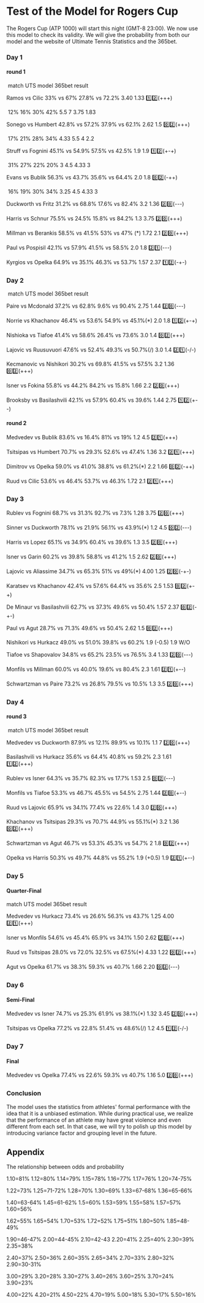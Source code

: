 # Test of the Model for Rogers Cup

The Rogers Cup (ATP 1000) will start this night (GMT-8 23:00). We now use this model to check its validity. We will give the probability from both our model and the website of Ultimate Tennis Statistics and the 365bet.

### Day 1

#### round 1

​     match                   	 UTS                   model                        365bet                      result

Ramos vs Cilic      	33%  vs  67%      27.8% vs 72.2%           3.40         1.33              :one::two:(+++)

​																12% 16% 30% 42%      5.5   7   3.75   1.83

Sonego vs Humbert   42.8% vs 57.2%    37.9% vs 62.1%          2.62          1.5  		      :zero::two:(+++)

​																17% 21% 28% 34%		4.33  5.5  4  2.2 

Struff vs Fognini       45.1% vs 54.9%     57.5% vs 42.5%         1.9            1.9               :one::two:(+-+)

​																 31% 27% 22% 20%  	 3   4.5  4.33   3

Evans vs Bublik        56.3% vs 43.7%     35.6% vs 64.4%         2.0            1.8               :zero::two:(-++)

​																 16% 19% 30% 34%       3.25 4.5 4.33 3 

Duckworth vs Fritz    31.2% vs 68.8%     17.6% vs 82.4%         3.2            1.36             :two::zero:(---)

Harris vs Schnur        75.5% vs 24.5%    15.8% vs 84.2%			1.3            3.75 	    	:two::zero:(+++)

Millman vs Berankis   58.5% vs 41.5%      53% vs 47% (*)       1.72           2.1   		    :two::zero:(+++)

Paul vs Pospisil          42.1% vs 57.9%     41.5% vs 58.5%         2.0            1.8			   :two::one:(---)

Kyrgios vs Opelka      64.9% vs 35.1%     46.3% vs 53.7%        1.57          2.37             :one::two:(-+-)

### Day 2

​     match                   	 UTS                   model                        365bet                      result

Paire vs Mcdonald       37.2% vs 62.8%    9.6% vs 90.4%          2.75         1.44				:two::zero:(---)

Norrie vs Khachanov    46.4% vs 53.6%   54.9% vs 45.1%(*)     2.0           1.8				 :one::two:(+-+)​

Nishioka vs Tiafoe       41.4% vs 58.6%	26.4% vs 73.6% 		 3.0           1.4			     :zero::two:(+++)

Lajovic vs Ruusuvuori  47.6% vs 52.4%    49.3% vs 50.7%(/)     3.0           1.4				  :two::one:(-/-)

Kecmanovic vs Nishikori 30.2% vs 69.8%  41.5% vs 57.5%        3.2           1.36		   	:zero::two:(+++)

Isner vs Fokina             55.8% vs 44.2%    84.2% vs 15.8%        1.66         2.2			    :two::zero:(+++)

Brooksby vs Basilashvili 42.1% vs 57.9%   60.4% vs 39.6%        1.44         2.75             :one::two:(+--)

#### round 2

Medvedev vs Bublik      83.6% vs 16.4%      81% vs 19%          1.2           4.5              :two::one:(+++)   

Tsitsipas vs Humbert      70.7% vs 29.3%     52.6% vs 47.4%      1.36         3.2				 :two::one:(+++)

Dimitrov vs Opelka        59.0% vs 41.0%     38.8% vs 61.2%(*)  2.2          1.66             :zero::two:(-++)

Ruud vs Cilic                53.6% vs 46.4%     53.7% vs 46.3%      1.72         2.1              :two::one:(+++)

### Day 3

Rublev vs Fognini         68.7% vs 31.3%     92.7% vs 7.3% 		1.28         3.75             :two::zero:(+++)

Sinner vs Duckworth      78.1% vs 21.9%    56.1% vs 43.9%(*)   1.2           4.5              :zero::two:(---)

Harris vs Lopez             65.1% vs 34.9%    60.4% vs 39.6%       1.3           3.5              :two::zero:(+++)

Isner vs Garin               60.2% vs 39.8%     58.8% vs 41.2%      1.5           2.62             :two::zero:(+++)

Lajovic vs Aliassime      34.7% vs 65.3%     51% vs 49%(*)       4.00         1.25              :two::zero:(-+-)

Karatsev vs Khachanov  42.4% vs 57.6%      64.4% vs 35.6%      2.5          1.53              :zero::two:(+-+)

De Minaur vs Basilashvili 62.7% vs 37.3%    49.6% vs 50.4%     1.57        2.37              ​ :zero::two:(-+-)

Paul vs Agut					28.7% vs 71.3%      49.6% vs 50.4%      2.62         1.5               :zero::two:(+++)

Nishikori vs Hurkacz     49.0% vs 51.0%       39.8% vs 60.2%      1.9  (-0.5)  1.9               W/O

Tiafoe vs Shapovalov     34.8% vs 65.2%       23.5% vs 76.5%      3.4          1.33             :two::zero:(---)​

Monfils vs Millman       60.0% vs 40.0%       19.6% vs 80.4%      2.3          1.61             :two::one:(+--)

Schwartzman vs Paire    73.2% vs 26.8%       79.5% vs 10.5%      1.3           3.5              :two::zero:(+++)

### Day 4

#### round 3

​     match                   	          UTS                     model                 365bet                      result

Medvedev vs Duckworth     87.9% vs 12.1%      89.9% vs 10.1%      1.1       7					:two::zero:(+++)

Basilashvili vs Hurkacz       35.6% vs 64.4%      40.8% vs 59.2%      2.3      1.61             ​ :one::two:(+++)

Rublev vs Isner                  64.3% vs 35.7%      82.3% vs 17.7%     1.53     2.5				  :zero::two:(---)​

Monfils vs Tiafoe               53.3% vs 46.7%      45.5% vs 54.5%     2.75     1.44              :two::zero:(+--)

Ruud vs Lajovic                 65.9% vs 34.1%      77.4% vs 22.6%     1.4       3.0               :two::zero:(+++)

Khachanov vs Tsitsipas        29.3% vs 70.7%      44.9% vs 55.1%(*) 3.2      1.36              :zero::two:(+++)​

Schwartzman vs Agut          46.7% vs 53.3%      45.3% vs 54.7%      2        1.8               :zero::two:(+++)

Opelka vs Harris                 50.3% vs 49.7%      44.8% vs 55.2%    1.9 (+0.5) 1.9            :two::one:(+--)

### Day 5

#### Quarter-Final

 match                   	          UTS                     model                   365bet                      result

Medvedev vs Hurkacz    73.4% vs 26.6%      56.3% vs 43.7%        1.25      4.00              :two::one:(+++)

Isner vs Monfils			  54.6% vs 45.4%      65.9% vs 34.1%        1.50      2.62				:two::zero:(+++)​

Ruud vs Tsitsipas           28.0% vs 72.0%      32.5% vs 67.5%(*)    4.33      1.22				:zero::two:(+++)

Agut vs Opelka			   61.7% vs 38.3%      59.3% vs 40.7%        1.66      2.20              :zero::two:(---)

### Day 6

#### Semi-Final

Medvedev vs Isner         74.7% vs 25.3%     61.9% vs 38.1%(*)         1.32      3.45           :two::zero:(+++)​     

Tsitsipas vs Opelka         77.2% vs 22.8%     51.4% vs 48.6%(/)         1.2        4.5             :one::two:(-/-)

### Day 7

#### Final

Medvedev vs Opelka       77.4% vs 22.6%     59.3% vs 40.7%            1.16       5.0             :two::zero:(+++)

### Conclusion

The model uses  the statistics from athletes' formal performance with the idea that it is a unbiased estimation. While during practical use, we realize that the performance of an athlete may have great violence and even different from each set. In that case, we will try to polish up this model by introducing variance factor and grouping level in the future.  

## Appendix

The relationship between odds and probability

1.10=81%   1.12=80%   1.14=79%   1.15=78%   1.16=77%   1.17=76%   1.20=74-75%

1.22=73%   1.25=71-72%   1.28=70%   1.30=69%   1.33=67-68%   1.36=65-66%

1.40=63-64%   1.45=61-62%   1.5=60%   1.53=59%   1.55=58%   1.57=57%   1.60=56%

1.62=55%   1.65=54%   1.70=53%   1.72=52%   1.75=51%   1.80=50%   1.85=48-49%

1.90=46-47%   2.00=44-45%    2.10=42-43   2.20=41%   2.25=40%   2.30=39%   2.35=38%

2.40=37%   2.50=36%   2.60=35%   2.65=34%   2.70=33%   2.80=32%   2.90=30-31%

3.00=29%   3.20=28%   3.30=27%   3.40=26%   3.60=25%   3.70=24%   3.90=23%

4.00=22%   4.20=21%   4.50=22%   4.70=19%   5.00=18%   5.30=17%   5.50=16%
